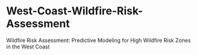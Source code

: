 # West-Coast-Wildfire-Risk-Assessment
Wildfire Risk Assessment: Predictive Modeling for High Wildfire Risk Zones in the West Coast

